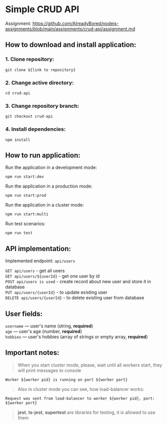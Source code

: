 # Simple CRUD API

Assignment: https://github.com/AlreadyBored/nodejs-assignments/blob/main/assignments/crud-api/assignment.md

## How to download and install application:

### 1. Clone repository:
```
git clone ${link to repository}
```
### 2. Change active directory:
```
cd crud-api
```
### 3. Change repository branch:
```
git checkout crud-api
```
### 4. Install dependencies:
```
npm install
```

## How to run application:

Run the application in a development mode:
```
npm run start:dev
```
Run the application in a production mode:
```
npm run start:prod
```
Run the application in a cluster mode:
```
npm run start:multi
```
Run test scenarios:
```
npm run test
```

## API implementation:

Implemented endpoint: `api/users`

`GET api/users` - get all users  
`GET api/users/${userId}` - get one user by id  
`POST api/users is used` - create record about new user and store it in database  
`PUT api/users/{userId}` - to update existing user  
`DELETE api/users/{userId}` - to delete existing user from database  

## User fields:

`username` — user's name (string, **required**)  
`age` — user's age (number, **required**)  
`hobbies` — user's hobbies (array of strings or empty array, **required**)  

## Important notes:
> When you start cluster mode, please, wait until all workers start, they will print messages to console
```
Worker ${worker pid} is running on port ${worker port}  
```
> Also in cluster mode you can see, how load-balancer works:
```
Request was sent from load-balancer to worker ${worker pid}, port: ${worker port} 
```
> **jest**, **ts-jest**, **supertest** are libraries for testing, it is allowed to use them